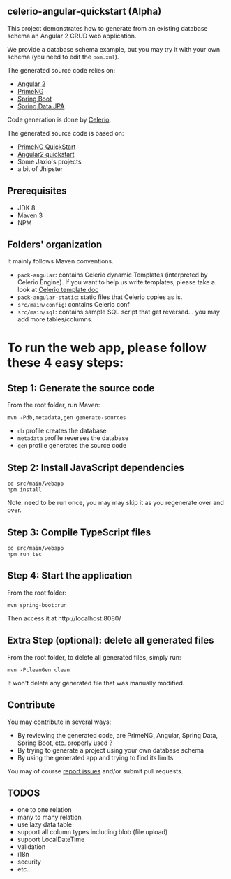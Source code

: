 ## celerio-angular-quickstart (Alpha)

This project demonstrates how to generate from an existing database schema an Angular 2 CRUD web application.

We provide a database schema example, but you may try it with your own schema (you need to edit the `pom.xml`).

The generated source code relies on:

* [Angular 2](http://angular.io/)
* [PrimeNG](http://primefaces.org/primeng/)
* [Spring Boot](http://projects.spring.io/spring-boot/)
* [Spring Data JPA](http://projects.spring.io/spring-data-jpa/)

Code generation is done by [Celerio](http://www.jaxio.com/documentation/celerio).

The generated source code is based on: 

* [PrimeNG QuickStart](https://github.com/primefaces/primeng-quickstart)
* [Angular2 quickstart](https://angular.io/docs/ts/latest/quickstart.html)
* Some Jaxio's projects
* a bit of Jhipster

## Prerequisites

* JDK 8
* Maven 3
* NPM

## Folders' organization

It mainly follows Maven conventions.

* `pack-angular`: contains Celerio dynamic Templates (interpreted by Celerio Engine). If you want to help us write templates, please take a look at [Celerio template doc](http://www.jaxio.com/documentation/celerio/templates.html) 
* `pack-angular-static`: static files that Celerio copies as is.
* `src/main/config`: contains Celerio conf
* `src/main/sql`: contains sample SQL script that get reversed... you may add more tables/columns.

# To run the web app, please follow these 4 easy steps:


## Step 1: Generate the source code

From the root folder, run Maven:

    mvn -Pdb,metadata,gen generate-sources

* `db` profile creates the database
* `metadata` profile reverses the database
* `gen` profile generates the source code

## Step 2: Install JavaScript dependencies

    cd src/main/webapp
    npm install

Note: need to be run once, you may may skip it as you regenerate over and over. 

## Step 3: Compile TypeScript files

    cd src/main/webapp
    npm run tsc

## Step 4: Start the application

From the root folder:
    
    mvn spring-boot:run

Then access it at http://localhost:8080/

## Extra Step (optional): delete all generated files

From the root folder, to delete all generated files, simply run:
    
    mvn -PcleanGen clean

It won't delete any generated file that was manually modified.

## Contribute

You may contribute in several ways:

* By reviewing the generated code, are PrimeNG, Angular, Spring Data, Spring Boot, etc.  properly used ?
* By trying to generate a project using your own database schema
* By using the generated app and trying to find its limits

You may of course [report issues](https://github.com/jaxio/celerio-angular-quickstart/issues) and/or submit pull requests.

## TODOS

* one to one relation
* many to many relation
* use lazy data table
* support all column types including blob (file upload)
* support LocalDateTime 
* validation
* i18n
* security
* etc...